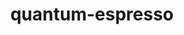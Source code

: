 ---
title: "quantum-espresso"
layout: cache
categories: [package, v0.18.1]
meta: {"versions": ["7.0"], "compilers": ["gcc@=7.3.1"], "oss": ["amzn2"], "platforms": ["linux"], "targets": ["aarch64", "graviton2", "x86_64_v3", "x86_64_v4"], "stacks": ["aws-ahug", "aws-ahug-aarch64", "aws-isc", "aws-isc-aarch64", "root"], "num_specs": 8, "num_specs_by_stack": {"aws-ahug": 2, "root": 8, "aws-isc": 2, "aws-ahug-aarch64": 2, "aws-isc-aarch64": 2}}
spec_details: [{"hash": "5m3we2ceqjwvwh3krvqijl4aowgiyfzc", "compiler": "gcc@=7.3.1", "versions": ["7.0"], "os": "amzn2", "platform": "linux", "target": "x86_64_v4", "variants": ["build_type=RelWithDebInfo", "+cmake", "~elpa", "~environ", "+epw", "~gipaw", "hdf5=none", "~ipo", "~libxc", "+mpi", "~openmp", "+patch", "~qmcpack", "+scalapack"], "stacks": ["aws-ahug", "root"], "size": "-", "tarball": "https://binaries.spack.io/v0.18.1/build_cache/linux-amzn2-x86_64_v4/gcc-7.3.1/quantum-espresso-7.0/linux-amzn2-x86_64_v4-gcc-7.3.1-quantum-espresso-7.0-5m3we2ceqjwvwh3krvqijl4aowgiyfzc.spack"}, {"hash": "vxjtw3uglj62nudegbciztj7yl5fr7qn", "compiler": "gcc@=7.3.1", "versions": ["7.0"], "os": "amzn2", "platform": "linux", "target": "x86_64_v4", "variants": ["build_type=RelWithDebInfo", "+cmake", "~elpa", "~environ", "+epw", "~gipaw", "hdf5=none", "~ipo", "~libxc", "+mpi", "~openmp", "+patch", "~qmcpack", "+scalapack"], "stacks": ["root", "aws-isc"], "size": "-", "tarball": "https://binaries.spack.io/v0.18.1/build_cache/linux-amzn2-x86_64_v4/gcc-7.3.1/quantum-espresso-7.0/linux-amzn2-x86_64_v4-gcc-7.3.1-quantum-espresso-7.0-vxjtw3uglj62nudegbciztj7yl5fr7qn.spack"}, {"hash": "3t25elfwx2xzk47wm4n7b4pxvu6kbxpl", "compiler": "gcc@=7.3.1", "versions": ["7.0"], "os": "amzn2", "platform": "linux", "target": "aarch64", "variants": ["build_type=RelWithDebInfo", "+cmake", "~elpa", "~environ", "+epw", "~gipaw", "hdf5=none", "~ipo", "~libxc", "+mpi", "~openmp", "+patch", "~qmcpack", "+scalapack"], "stacks": ["aws-ahug-aarch64", "root"], "size": "-", "tarball": "https://binaries.spack.io/v0.18.1/build_cache/linux-amzn2-aarch64/gcc-7.3.1/quantum-espresso-7.0/linux-amzn2-aarch64-gcc-7.3.1-quantum-espresso-7.0-3t25elfwx2xzk47wm4n7b4pxvu6kbxpl.spack"}, {"hash": "q4g4usedl5closaifxadesxmszl3yrp4", "compiler": "gcc@=7.3.1", "versions": ["7.0"], "os": "amzn2", "platform": "linux", "target": "aarch64", "variants": ["build_type=RelWithDebInfo", "+cmake", "~elpa", "~environ", "+epw", "~gipaw", "hdf5=none", "~ipo", "~libxc", "+mpi", "~openmp", "+patch", "~qmcpack", "+scalapack"], "stacks": ["aws-isc-aarch64", "root"], "size": "-", "tarball": "https://binaries.spack.io/v0.18.1/build_cache/linux-amzn2-aarch64/gcc-7.3.1/quantum-espresso-7.0/linux-amzn2-aarch64-gcc-7.3.1-quantum-espresso-7.0-q4g4usedl5closaifxadesxmszl3yrp4.spack"}, {"hash": "h7asjlzpqmkxkolpvkxfzogyap5hi7wj", "compiler": "gcc@=7.3.1", "versions": ["7.0"], "os": "amzn2", "platform": "linux", "target": "graviton2", "variants": ["build_type=RelWithDebInfo", "+cmake", "~elpa", "~environ", "+epw", "~gipaw", "hdf5=none", "~ipo", "~libxc", "+mpi", "~openmp", "+patch", "~qmcpack", "+scalapack"], "stacks": ["aws-isc-aarch64", "root"], "size": "-", "tarball": "https://binaries.spack.io/v0.18.1/build_cache/linux-amzn2-graviton2/gcc-7.3.1/quantum-espresso-7.0/linux-amzn2-graviton2-gcc-7.3.1-quantum-espresso-7.0-h7asjlzpqmkxkolpvkxfzogyap5hi7wj.spack"}, {"hash": "p2koaaxfbxj6edo43q5hjvgtpeaedqne", "compiler": "gcc@=7.3.1", "versions": ["7.0"], "os": "amzn2", "platform": "linux", "target": "x86_64_v3", "variants": ["build_type=RelWithDebInfo", "+cmake", "~elpa", "~environ", "+epw", "~gipaw", "hdf5=none", "~ipo", "~libxc", "+mpi", "~openmp", "+patch", "~qmcpack", "+scalapack"], "stacks": ["root", "aws-isc"], "size": "-", "tarball": "https://binaries.spack.io/v0.18.1/build_cache/linux-amzn2-x86_64_v3/gcc-7.3.1/quantum-espresso-7.0/linux-amzn2-x86_64_v3-gcc-7.3.1-quantum-espresso-7.0-p2koaaxfbxj6edo43q5hjvgtpeaedqne.spack"}, {"hash": "5ruzw7kg6fd7gqxwzdzdbz675lqzdm5x", "compiler": "gcc@=7.3.1", "versions": ["7.0"], "os": "amzn2", "platform": "linux", "target": "x86_64_v3", "variants": ["build_type=RelWithDebInfo", "+cmake", "~elpa", "~environ", "+epw", "~gipaw", "hdf5=none", "~ipo", "~libxc", "+mpi", "~openmp", "+patch", "~qmcpack", "+scalapack"], "stacks": ["aws-ahug", "root"], "size": "-", "tarball": "https://binaries.spack.io/v0.18.1/build_cache/linux-amzn2-x86_64_v3/gcc-7.3.1/quantum-espresso-7.0/linux-amzn2-x86_64_v3-gcc-7.3.1-quantum-espresso-7.0-5ruzw7kg6fd7gqxwzdzdbz675lqzdm5x.spack"}, {"hash": "gxy24fyw7wi46twflspqks4usdyvevii", "compiler": "gcc@=7.3.1", "versions": ["7.0"], "os": "amzn2", "platform": "linux", "target": "graviton2", "variants": ["build_type=RelWithDebInfo", "+cmake", "~elpa", "~environ", "+epw", "~gipaw", "hdf5=none", "~ipo", "~libxc", "+mpi", "~openmp", "+patch", "~qmcpack", "+scalapack"], "stacks": ["aws-ahug-aarch64", "root"], "size": "-", "tarball": "https://binaries.spack.io/v0.18.1/build_cache/linux-amzn2-graviton2/gcc-7.3.1/quantum-espresso-7.0/linux-amzn2-graviton2-gcc-7.3.1-quantum-espresso-7.0-gxy24fyw7wi46twflspqks4usdyvevii.spack"}]
---